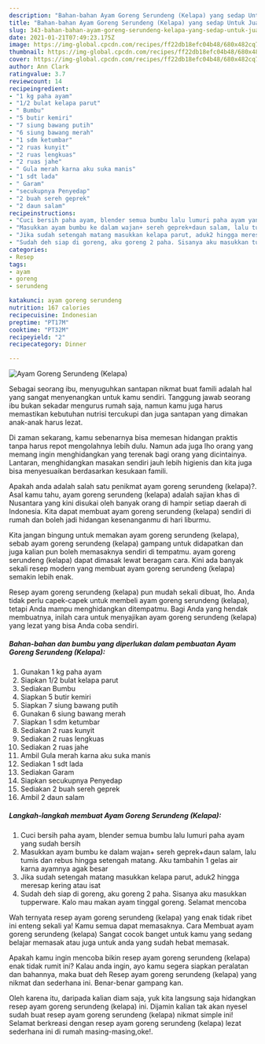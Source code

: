 ```yaml
---
description: "Bahan-bahan Ayam Goreng Serundeng (Kelapa) yang sedap Untuk Jualan"
title: "Bahan-bahan Ayam Goreng Serundeng (Kelapa) yang sedap Untuk Jualan"
slug: 343-bahan-bahan-ayam-goreng-serundeng-kelapa-yang-sedap-untuk-jualan
date: 2021-01-21T07:49:23.175Z
image: https://img-global.cpcdn.com/recipes/ff22db18efc04b48/680x482cq70/ayam-goreng-serundeng-kelapa-foto-resep-utama.jpg
thumbnail: https://img-global.cpcdn.com/recipes/ff22db18efc04b48/680x482cq70/ayam-goreng-serundeng-kelapa-foto-resep-utama.jpg
cover: https://img-global.cpcdn.com/recipes/ff22db18efc04b48/680x482cq70/ayam-goreng-serundeng-kelapa-foto-resep-utama.jpg
author: Ann Clark
ratingvalue: 3.7
reviewcount: 14
recipeingredient:
- "1 kg paha ayam"
- "1/2 bulat kelapa parut"
- " Bumbu"
- "5 butir kemiri"
- "7 siung bawang putih"
- "6 siung bawang merah"
- "1 sdm ketumbar"
- "2 ruas kunyit"
- "2 ruas lengkuas"
- "2 ruas jahe"
- " Gula merah karna aku suka manis"
- "1 sdt lada"
- " Garam"
- "secukupnya Penyedap"
- "2 buah sereh geprek"
- "2 daun salam"
recipeinstructions:
- "Cuci bersih paha ayam, blender semua bumbu lalu lumuri paha ayam yang sudah bersih"
- "Masukkan ayam bumbu ke dalam wajan+ sereh geprek+daun salam, lalu tumis dan rebus hingga setengah matang. Aku tambahin 1 gelas air karna ayamnya agak besar"
- "Jika sudah setengah matang masukkan kelapa parut, aduk2 hingga meresap kering atau isat"
- "Sudah deh siap di goreng, aku goreng 2 paha. Sisanya aku masukkan tupperware. Kalo mau makan ayam tinggal goreng. Selamat mencoba"
categories:
- Resep
tags:
- ayam
- goreng
- serundeng

katakunci: ayam goreng serundeng 
nutrition: 167 calories
recipecuisine: Indonesian
preptime: "PT17M"
cooktime: "PT32M"
recipeyield: "2"
recipecategory: Dinner

---
```



![Ayam Goreng Serundeng (Kelapa)](https://img-global.cpcdn.com/recipes/ff22db18efc04b48/680x482cq70/ayam-goreng-serundeng-kelapa-foto-resep-utama.jpg)

Sebagai seorang ibu, menyuguhkan santapan nikmat buat famili adalah hal yang sangat menyenangkan untuk kamu sendiri. Tanggung jawab seorang ibu bukan sekadar mengurus rumah saja, namun kamu juga harus memastikan kebutuhan nutrisi tercukupi dan juga santapan yang dimakan anak-anak harus lezat.

Di zaman  sekarang, kamu sebenarnya bisa memesan hidangan praktis tanpa harus repot mengolahnya lebih dulu. Namun ada juga lho orang yang memang ingin menghidangkan yang terenak bagi orang yang dicintainya. Lantaran, menghidangkan masakan sendiri jauh lebih higienis dan kita juga bisa menyesuaikan berdasarkan kesukaan famili. 



Apakah anda adalah salah satu penikmat ayam goreng serundeng (kelapa)?. Asal kamu tahu, ayam goreng serundeng (kelapa) adalah sajian khas di Nusantara yang kini disukai oleh banyak orang di hampir setiap daerah di Indonesia. Kita dapat membuat ayam goreng serundeng (kelapa) sendiri di rumah dan boleh jadi hidangan kesenanganmu di hari liburmu.

Kita jangan bingung untuk memakan ayam goreng serundeng (kelapa), sebab ayam goreng serundeng (kelapa) gampang untuk didapatkan dan juga kalian pun boleh memasaknya sendiri di tempatmu. ayam goreng serundeng (kelapa) dapat dimasak lewat beragam cara. Kini ada banyak sekali resep modern yang membuat ayam goreng serundeng (kelapa) semakin lebih enak.

Resep ayam goreng serundeng (kelapa) pun mudah sekali dibuat, lho. Anda tidak perlu capek-capek untuk membeli ayam goreng serundeng (kelapa), tetapi Anda mampu menghidangkan ditempatmu. Bagi Anda yang hendak membuatnya, inilah cara untuk menyajikan ayam goreng serundeng (kelapa) yang lezat yang bisa Anda coba sendiri.

<!--inarticleads1-->

##### Bahan-bahan dan bumbu yang diperlukan dalam pembuatan Ayam Goreng Serundeng (Kelapa):

1. Gunakan 1 kg paha ayam
1. Siapkan 1/2 bulat kelapa parut
1. Sediakan  Bumbu
1. Siapkan 5 butir kemiri
1. Siapkan 7 siung bawang putih
1. Gunakan 6 siung bawang merah
1. Siapkan 1 sdm ketumbar
1. Sediakan 2 ruas kunyit
1. Sediakan 2 ruas lengkuas
1. Sediakan 2 ruas jahe
1. Ambil  Gula merah karna aku suka manis
1. Sediakan 1 sdt lada
1. Sediakan  Garam
1. Siapkan secukupnya Penyedap
1. Sediakan 2 buah sereh geprek
1. Ambil 2 daun salam




<!--inarticleads2-->

##### Langkah-langkah membuat Ayam Goreng Serundeng (Kelapa):

1. Cuci bersih paha ayam, blender semua bumbu lalu lumuri paha ayam yang sudah bersih
1. Masukkan ayam bumbu ke dalam wajan+ sereh geprek+daun salam, lalu tumis dan rebus hingga setengah matang. Aku tambahin 1 gelas air karna ayamnya agak besar
1. Jika sudah setengah matang masukkan kelapa parut, aduk2 hingga meresap kering atau isat
1. Sudah deh siap di goreng, aku goreng 2 paha. Sisanya aku masukkan tupperware. Kalo mau makan ayam tinggal goreng. Selamat mencoba




Wah ternyata resep ayam goreng serundeng (kelapa) yang enak tidak ribet ini enteng sekali ya! Kamu semua dapat memasaknya. Cara Membuat ayam goreng serundeng (kelapa) Sangat cocok banget untuk kamu yang sedang belajar memasak atau juga untuk anda yang sudah hebat memasak.

Apakah kamu ingin mencoba bikin resep ayam goreng serundeng (kelapa) enak tidak rumit ini? Kalau anda ingin, ayo kamu segera siapkan peralatan dan bahannya, maka buat deh Resep ayam goreng serundeng (kelapa) yang nikmat dan sederhana ini. Benar-benar gampang kan. 

Oleh karena itu, daripada kalian diam saja, yuk kita langsung saja hidangkan resep ayam goreng serundeng (kelapa) ini. Dijamin kalian tak akan nyesel sudah buat resep ayam goreng serundeng (kelapa) nikmat simple ini! Selamat berkreasi dengan resep ayam goreng serundeng (kelapa) lezat sederhana ini di rumah masing-masing,oke!.

